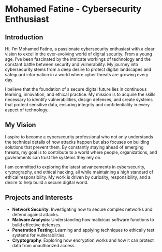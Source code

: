# Mohamed Fatine - Cybersecurity Enthusiast

## Introduction

Hi, I’m Mohamed Fatine, a passionate cybersecurity enthusiast with a clear vision to excel in the ever-evolving world of digital security. From a young age, I’ve been fascinated by the intricate workings of technology and the constant battle between security and vulnerability. My journey into cybersecurity stems from a deep desire to protect digital landscapes and safeguard information in a world where cyber threats are growing every day.

I believe that the foundation of a secure digital future lies in continuous learning, innovation, and ethical practice. My mission is to acquire the skills necessary to identify vulnerabilities, design defenses, and create systems that protect sensitive data, ensuring integrity and confidentiality in every aspect of technology.

## My Vision

I aspire to become a cybersecurity professional who not only understands the technical details of how attacks happen but also focuses on building solutions that prevent them. By constantly staying ahead of emerging threats, my goal is to contribute to a world where people, organizations, and governments can trust the systems they rely on.

I am committed to exploring the latest advancements in cybersecurity, cryptography, and ethical hacking, all while maintaining a high standard of ethical responsibility. My work is driven by curiosity, responsibility, and a desire to help build a secure digital world.

## Projects and Interests

- **Network Security**: Investigating how to secure complex networks and defend against attacks.
- **Malware Analysis**: Understanding how malicious software functions to build effective defenses.
- **Penetration Testing**: Learning and applying techniques to ethically test systems for vulnerabilities.
- **Cryptography**: Exploring how encryption works and how it can protect data from unauthorized access.
